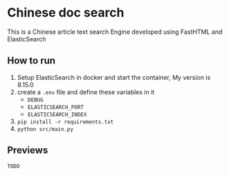 # Chinese doc search

This is a Chinese article text search Engine developed using FastHTML and ElasticSearch

## How to run

1. Setup ElasticSearch in docker and start the container, My version is 8.15.0
2. create a `.env` file and define these variables in it
   -  `DEBUG`
   -  `ELASTICSEARCH_PORT`
   -  `ELASTICSEARCH_INDEX`
3. `pip install -r requirements.txt`
4. `python src/main.py`

## Previews

    TODO
